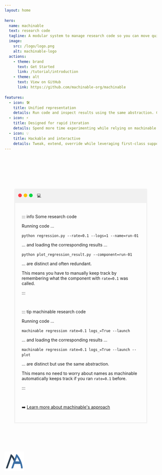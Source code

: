 ```yaml
---
layout: home

hero:
  name: machinable
  text: research code
  tagline: A modular system to manage research code so you can move quickly while enabling reuse and collaboration.
  image:
    src: /logo/logo.png
    alt: machinable-logo
  actions:
    - theme: brand
      text: Get Started
      link: /tutorial/introduction
    - theme: alt
      text: View on GitHub
      link: https://github.com/machinable-org/machinable

features:
  - icon: 🛠️
    title: Unified representation
    details: Run code and inspect results using the same abstraction. Check out the example below ⏬
  - icon: ⚡️
    title: Designed for rapid iteration
    details: Spend more time experimenting while relying on machinable to keep things organized.
  - icon: 💡
    title: Hackable and interactive
    details: Tweak, extend, override while leveraging first-class support for Jupyter as well as the CLI. 
---
```



<br />

<br />

<br />

<br />


<section id="pitch">

  <div class="container">
    <div class="top">
      <span class="first dot"></span>
      <span class="second dot"></span>
      <span class="third dot"></span>
      &nbsp; 💻
    </div>

  <div class="content">

  ::: info  Some research code

  Running code ...

  `python regression.py --rate=0.1 --logs=1 --name=run-01`

  ... and loading the corresponding results ...

  `python plot_regression_result.py --component=run-01`

  ... are distinct and often redundant.

  This means you have to manually keep track by remembering what the component with `rate=0.1` was called.

  :::

  <br />

  ::: tip machinable research code

  Running code ...

  `machinable regression rate=0.1 logs_=True --launch`

  ... and loading the corresponding results ...

  `machinable regression rate=0.1 logs_=True --launch --plot`

  ... are distinct but use the same abstraction.
  
  This means no need to worry about names as machinable automatically keeps track if you ran `rate=0.1` before.

  :::

  <br />

  :arrow_right: [Learn more about machinable's approach](./about/approach.md)

  </div>

</div>

</section>

<br />
<br />
<br />

<img src="/logo/logo.png" style="width:64px; margin: 0 auto;" alt="logo" />

  
<style scoped>
section {
  padding: 42px 32px;
}
#pitch {
  max-width: 960px;
  margin: 0px auto;
  color: var(--vt-c-text-2);
}
#pitch h1 {
  font-size: 1.5rem;
  font-weight: bold;
  margin: 10% 5% 5% 5%;
}

.dot {
  height: 12px;
  width: 12px;
  border-radius: 50%;
  display: inline-block;
  margin-right: 2px;
}

.first {
  background-color: #ff3b47;
  border-color: #9d252b;
}

.second {
  background-color: #ffc100;
  border-color: #9d802c;
}

.third {
  background-color: #00d742;
  border-color: #049931;
}

.container {
  border: 3px solid #f1f1f1;
  border-top-left-radius: 4px;
  border-top-right-radius: 4px;
}

.top {
  padding: 10px;
  background: #f1f1f1;
  border-top-left-radius: 4px;
  border-top-right-radius: 4px;
}

.content {
  padding: 5%;
}
</style>
